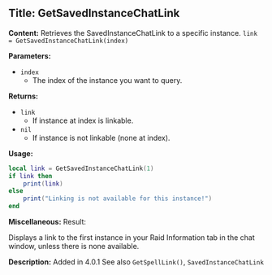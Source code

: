 ## Title: GetSavedInstanceChatLink

**Content:**
Retrieves the SavedInstanceChatLink to a specific instance.
`link = GetSavedInstanceChatLink(index)`

**Parameters:**
- `index`
  - The index of the instance you want to query.

**Returns:**
- `link`
  - If instance at index is linkable.
- `nil`
  - If instance is not linkable (none at index).

**Usage:**
```lua
local link = GetSavedInstanceChatLink(1)
if link then
    print(link)
else
    print("Linking is not available for this instance!")
end
```

**Miscellaneous:**
Result:

Displays a link to the first instance in your Raid Information tab in the chat window, unless there is none available.

**Description:**
Added in 4.0.1
See also `GetSpellLink()`, `SavedInstanceChatLink`